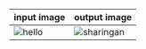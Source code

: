 | input image  | output image |
| ------------- | ------------- |
| ![hello](https://user-images.githubusercontent.com/67019423/120171838-14e18c80-c220-11eb-997e-b96d18627720.jpg) | ![sharingan](https://user-images.githubusercontent.com/67019423/120171879-1e6af480-c220-11eb-9af7-9437cb8ea3b5.PNG) |
